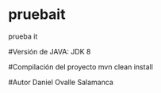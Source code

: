 # pruebait
prueba it

#Versión de JAVA:
JDK 8

#Compilación del proyecto
mvn clean install

#Autor
Daniel Ovalle Salamanca
